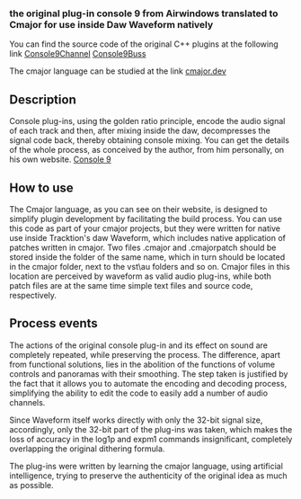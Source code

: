 ### the original plug-in console 9 from Airwindows translated to Cmajor for use inside Daw Waveform natively

You can find the source code of the original C++ plugins at the following link [Console9Channel](https://github.com/airwindows/airwindows/tree/master/plugins/WinVST/Console9Channel) [Console9Buss](https://github.com/airwindows/airwindows/tree/master/plugins/WinVST/Console9Buss)

The cmajor language can be studied at the link [cmajor.dev](https://cmajor.dev/)


## Description

Console plug-ins, using the golden ratio principle, encode the audio signal of each track and then, 
after mixing inside the daw, decompresses the signal code back, thereby obtaining console mixing. 
You can get the details of the whole process, as conceived by the author, from him personally, on his own website.
[Console 9](https://www.airwindows.com/console9/)


## How to use

The Cmajor language, as you can see on their website, is designed to simplify plugin development by facilitating the build process.
You can use this code as part of your cmajor projects, but they were written for native use inside Tracktion's daw Waveform, 
which includes native application of patches written in cmajor.
Two files .cmajor and .cmajorpatch should be stored inside the folder of the same name, which in turn should be located in the cmajor folder, 
next to the vst\au folders and so on. Cmajor files in this location are perceived by waveform as valid audio plug-ins, 
while both patch files are at the same time simple text files and source code, respectively.


## Process events

The actions of the original console plug-in and its effect on sound are completely repeated, while preserving the process. 
The difference, apart from functional solutions, lies in the abolition of the functions of volume controls and panoramas with their smoothing. 
The step taken is justified by the fact that it allows you to automate the encoding and decoding process, 
simplifying the ability to edit the code to easily add a number of audio channels.

Since Waveform itself works directly with only the 32-bit signal size, accordingly, only the 32-bit part of the plug-ins was taken, 
which makes the loss of accuracy in the log1p and expm1 commands insignificant, completely overlapping the original dithering formula.

The plug-ins were written by learning the cmajor language, using artificial intelligence, 
trying to preserve the authenticity of the original idea as much as possible.

